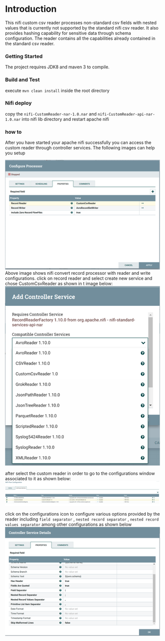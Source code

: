 # Introduction 

This nifi custom csv reader processes non-standard csv fields with nested values that is currently not supported by
the standard nifi csv reader.
It also provides hashing capability for sensitive data through schema configuration.
The reader contains all the capabilities already contained in the standard csv reader.

###  Getting Started

The project requires JDK8 and maven 3 to compile.

### Build and Test

execute `mvn clean install` inside the root directory

### Nifi deploy

copy the `nifi-CustomReader-nar-1.0.nar` and `nifi-CustomReader-api-nar-1.0.nar` into nifi lib directory and restart 
apache nifi

### how to
After you have started your apache nifi successfully you can access the custom reader through controller services. The following images can help you setup  

![](images/image1.png)
Above image shows nifi convert record processor with reader and write configurations. click on record reader and select create new service and chose CustomCsvReader as shown in t
image below:
![](images/image4.png)

after select the custom reader in order to go to the configurations window associated to it as shown below:
![](images/image2.png)

click on the configurations icon to configure various options provided by the reader including `field separator` , `nested record separator` , `nested record values separator` among other configurations as shown below
![](images/image3.png)
